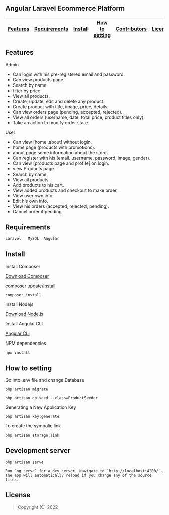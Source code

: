 

## Angular Laravel Ecommerce Platform

| [Features][] | [Requirements][] | [Install][] | [How to setting][] | [Contributors][] | [License][] |
|---|---|---|---|---|---|

## Features 

Admin
- Can login with his pre-registered email and password.
- Can view products page.
- Search by name.
- filter by price.
- View all products.
- Create, update, edit and delete any product.
- Create product with title, image, price, details.
- Can view orders page (pending, accepted, rejected).
- View all orders (username, date, total price, product titles only).
- Take an action to modify order state.

User
- Can view [home ,about] without login.
- home page (products with promotions).
- about page some information about the store.
- Can register with his (email. username, password, image, gender).
- Can view [products page and profile] on login.
- view Products page
- Search by name.
- View all products.
- Add products to his cart.
- View added products and checkout to make order.
- View user own info.
- Edit his own info.
- View his orders (accepted, rejected, pending).
- Cancel order if pending.


## Requirements

	Laravel   MySQL  Angular 

## Install

Install Composer


[Download Composer](https://getcomposer.org/download/)


composer update/install 

```
composer install
```

Install Nodejs


[Download Node.js](https://nodejs.org/en/download/)


Install Angulat CLI


[Angular CLI](https://github.com/angular/angular-cli)


NPM dependencies
```
npm install
```

## How to setting 

Go into .env file and change Database

```
php artisan migrate
```

```
php artisan db:seed --class=ProductSeeder
```
Generating a New Application Key
```
php artisan key:generate
```
To create the symbolic link
```
php artisan storage:link
```

## Development server
```
php artisan serve

Run `ng serve` for a dev server. Navigate to `http://localhost:4200/`. The app will automatically reload if you change any of the source files.

```


## License

> Copyright (C) 2022 


[Features]:#features
[Requirements]:#requirements
[Install]:#install
[How to setting]:#how-to-setting
[Contributors]:#contributors
[License]:#license
